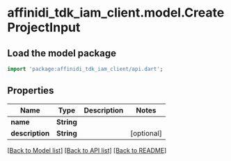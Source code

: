# affinidi_tdk_iam_client.model.CreateProjectInput

## Load the model package

```dart
import 'package:affinidi_tdk_iam_client/api.dart';
```

## Properties

| Name            | Type       | Description | Notes      |
| --------------- | ---------- | ----------- | ---------- |
| **name**        | **String** |             |
| **description** | **String** |             | [optional] |

[[Back to Model list]](../README.md#documentation-for-models) [[Back to API list]](../README.md#documentation-for-api-endpoints) [[Back to README]](../README.md)
